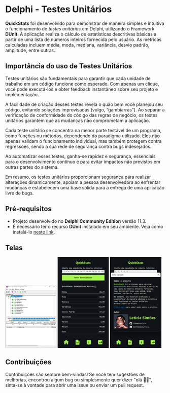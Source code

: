 # Delphi - Testes Unitários

**QuickStats** foi desenvolvido para demonstrar de maneira simples e intuitiva o funcionamento de *testes unitários* em Delphi, utilizando o Framework **DUnit**. A aplicação realiza o cálculo de estatísticas descritivas básicas a partir de uma lista de números inteiros fornecida pelo usuário. As métricas calculadas incluem média, moda, mediana, variância, desvio padrão, amplitude, entre outras.

## Importância do uso de Testes Unitários

Testes unitários são fundamentais para garantir que cada unidade de trabalho em um código funcione como esperado. Com apenas um clique, você pode executá-los e obter feedback instantâneo sobre seu projeto e implementação.

A facilidade de criação desses testes revela o quão bem você planejou seu código, evitando soluções improvisadas (vulgo, “gambiarras”). Ao separar a verificação de conformidade do código das regras de negócio, os testes unitários garantem que as mudanças não comprometam a aplicação.

Cada teste unitário se concentra na menor parte testável de um programa, como funções ou métodos, dependendo do paradigma utilizado. Eles não apenas validam o funcionamento individual, mas também protegem contra regressões, sendo a sua rede de segurança contra bugs indesejados.

Ao automatizar esses testes, ganha-se rapidez e segurança, essenciais para o desenvolvimento contínuo e para evitar impactos não previstos em outras partes do sistema.

Em resumo, os testes unitários proporcionam segurança para realizar alterações dinamicamente, apoiam a pessoa desenvolvedora ao enfrentar mudanças e estabelecem uma base sólida para a entrega de uma aplicação livre de bugs.

## Pré-requisitos
- Projeto desenvolvido no **Delphi Community Edition** versão 11.3.
- É necessário ter o recurso **DUnit** instalado em seu ambiente. Veja como instalá-lo [neste link](https://docwiki.embarcadero.com/RADStudio/Athens/en/DUnit_Overview).

## Telas
<img src="https://github.com/SimoesLeticia/Delphi-TestesAutomatizados/blob/main/src/assets/tela_04.png" width="32%"> <img src="https://github.com/SimoesLeticia/Delphi-TestesAutomatizados/blob/main/src/assets/tela_02.png" width="32%"> <img src="https://github.com/SimoesLeticia/Delphi-TestesAutomatizados/blob/main/src/assets/tela_03.png" width="32%">

## Contribuições
Contribuições são sempre bem-vindas! Se você tem sugestões de melhorias, encontrou algum bug ou simplesmente quer dizer "olá 👋🏽", sinta-se à vontade para abrir uma issue ou enviar um pull request.

